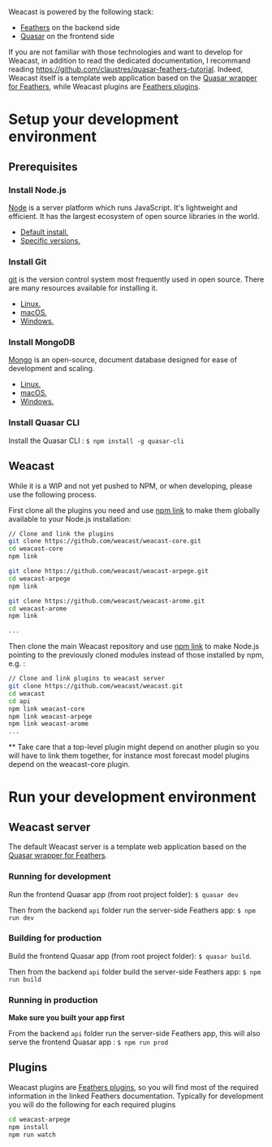 Weacast is powered by the following stack:
* [Feathers](https://feathersjs.com/) on the backend side
* [Quasar](http://quasar-framework.org/) on the frontend side

If you are not familiar with those technologies and want to develop for Weacast, in addition to read the dedicated documentation, I recommand reading https://github.com/claustres/quasar-feathers-tutorial. Indeed, Weacast itself is a template web application based on the [Quasar wrapper for Feathers](https://github.com/quasarframework/quasar-wrapper-feathersjs-api), while Weacast plugins are [Feathers plugins](https://docs.feathersjs.com/guides/advanced/creating-a-plugin.html). 

# Setup your development environment

## Prerequisites

### Install Node.js

[Node](https://nodejs.org/en/) is a server platform which runs JavaScript.
It's lightweight and efficient.
It has the largest ecosystem of open source libraries in the world.

- [Default install.](https://nodejs.org/en/)
- [Specific versions.](https://nodejs.org/en/download/)

### Install Git

[git](https://git-scm.com/) is the version control system most frequently used in open source.
There are many resources available for installing it.

- [Linux.](https://www.atlassian.com/git/tutorials/install-git#linux)
- [macOS.](https://www.atlassian.com/git/tutorials/install-git#mac-os-x)
- [Windows.](https://www.atlassian.com/git/tutorials/install-git#windows)

### Install MongoDB

[Mongo](https://www.mongodb.com/) is an open-source, document database designed for ease of development and scaling.

- [Linux.](https://docs.mongodb.com/manual/administration/install-on-linux/)
- [macOS.](https://docs.mongodb.com/manual/tutorial/install-mongodb-on-os-x/)
- [Windows.](https://docs.mongodb.com/manual/tutorial/install-mongodb-on-windows/)

### Install Quasar CLI

Install the Quasar CLI : `$ npm install -g quasar-cli`

## Weacast

While it is a WIP and not yet pushed to NPM, or when developing, please use the following process.

First clone all the plugins you need and use [npm link](https://docs.npmjs.com/cli/link) to make them globally available to your Node.js installation:

```bash
// Clone and link the plugins
git clone https://github.com/weacast/weacast-core.git
cd weacast-core
npm link

git clone https://github.com/weacast/weacast-arpege.git
cd weacast-arpege
npm link

git clone https://github.com/weacast/weacast-arome.git
cd weacast-arome
npm link

...
```

Then clone the main Weacast repository and use [npm link](https://docs.npmjs.com/cli/link) to make Node.js pointing to the previously cloned modules instead of those installed by npm, e.g. :
```bash
// Clone and link plugins to weacast server
git clone https://github.com/weacast/weacast.git
cd weacast
cd api
npm link weacast-core
npm link weacast-arpege
npm link weacast-arome
...
```

** Take care that a top-level plugin might depend on another plugin so you will have to link them together, for instance most forecast model plugins depend on the weacast-core plugin.

# Run your development environment

## Weacast server

The default Weacast server is a template web application based on the [Quasar wrapper for Feathers](https://github.com/quasarframework/quasar-wrapper-feathersjs-api).

### Running for development
Run the frontend Quasar app (from root project folder): `$ quasar dev`

Then from the backend `api` folder run the server-side Feathers app: `$ npm run dev`

### Building for production
Build the frontend Quasar app (from root project folder): `$ quasar build`.

Then from the backend `api` folder build the server-side Feathers app: `$ npm run build`

### Running in production
**Make sure you built your app first**

From the backend `api` folder run the server-side Feathers app, this will also serve the frontend Quasar app : `$ npm run prod`

## Plugins

Weacast plugins are [Feathers plugins](https://docs.feathersjs.com/guides/advanced/creating-a-plugin.html), so you will find most of the required information in the linked Feathers documentation. Typically for development you will do the following for each required plugins
```bash
cd weacast-arpege
npm install
npm run watch
```
